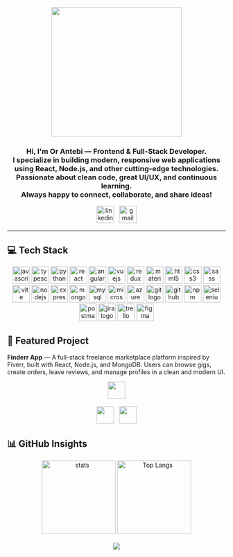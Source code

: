 <div align="center">
  <a href="https://github.com/OrAntebi" target="_blank">
    <img height="300" src="https://i.postimg.cc/c4mXnNRX/Chat-GPT-Image-Jul-13-2025-11-29-24-PM-2.png" />
  </a>
</div>

<h3 align="center">
  Hi, I'm Or Antebi — Frontend & Full-Stack Developer.<br>
  I specialize in building modern, responsive web applications<br>
  using React, Node.js, and other cutting-edge technologies.<br>
  Passionate about clean code, great UI/UX, and continuous learning.<br>
  Always happy to connect, collaborate, and share ideas!
</h3>

<div align="center">
  <a href="https://www.linkedin.com/in/orantebi/" target="_blank"><img src="https://img.shields.io/static/v1?message=LinkedIn&logo=linkedin&label=&color=0077B5&logoColor=white&labelColor=&style=for-the-badge" height="40" alt="linkedin logo" /></a>
  &nbsp;
  <a href="mailto:or87600@gmail.com" target="_blank"><img src="https://img.shields.io/static/v1?message=Gmail&logo=gmail&label=&color=D14836&logoColor=white&labelColor=&style=for-the-badge" height="40" alt="gmail logo" /></a>
</div>

---

<h2 align="left">💻 Tech Stack</h2>

<div align="center">
  <img src="https://img.shields.io/badge/JavaScript-F7DF1E?logo=javascript&logoColor=black&style=for-the-badge" height="40" alt="javascript logo"  />
  <img src="https://img.shields.io/badge/TypeScript-3178C6?logo=typescript&logoColor=white&style=for-the-badge" height="40" alt="typescript logo"  />
  <img src="https://img.shields.io/badge/Python-3776AB?logo=python&logoColor=white&style=for-the-badge" height="40" alt="python logo"  />
  <img src="https://img.shields.io/badge/React-61DAFB?logo=react&logoColor=black&style=for-the-badge" height="40" alt="react logo"  />
  <img src="https://img.shields.io/badge/Angular-DD0031?logo=angular&logoColor=white&style=for-the-badge" height="40" alt="angularjs logo"  />
  <img src="https://img.shields.io/badge/Vue.js-4FC08D?logo=vuedotjs&logoColor=black&style=for-the-badge" height="40" alt="vuejs logo"  />
  <img src="https://img.shields.io/badge/Redux-764ABC?logo=redux&logoColor=white&style=for-the-badge" height="40" alt="redux logo"  />
  <img src="https://img.shields.io/badge/MUI-007FFF?logo=mui&logoColor=white&style=for-the-badge" height="40" alt="materialui logo"  />
  <img src="https://img.shields.io/badge/HTML5-E34F26?logo=html5&logoColor=white&style=for-the-badge" height="40" alt="html5 logo"  />
  <img src="https://img.shields.io/badge/CSS3-1572B6?logo=css3&logoColor=white&style=for-the-badge" height="40" alt="css3 logo"  />
  <img src="https://img.shields.io/badge/Sass-CC6699?logo=sass&logoColor=black&style=for-the-badge" height="40" alt="sass logo"  />
  <img src="https://img.shields.io/badge/Vite-646CFF?logo=vite&logoColor=white&style=for-the-badge" height="40" alt="vite logo"  />
  <img src="https://img.shields.io/badge/Node.js-339933?logo=nodedotjs&logoColor=white&style=for-the-badge" height="40" alt="nodejs logo"  />
  <img src="https://img.shields.io/badge/Express-000000?logo=express&logoColor=white&style=for-the-badge" height="40" alt="express logo"  />
  <img src="https://img.shields.io/badge/MongoDB-47A248?logo=mongodb&logoColor=white&style=for-the-badge" height="40" alt="mongodb logo"  />
  <img src="https://img.shields.io/badge/MySQL-4479A1?logo=mysql&logoColor=white&style=for-the-badge" height="40" alt="mysql logo"  />
  <img src="https://img.shields.io/badge/Microsoft SQL Server-CC2927?logo=microsoftsqlserver&logoColor=white&style=for-the-badge" height="40" alt="microsoftsqlserver logo"  />
  <img src="https://img.shields.io/badge/Microsoft Azure-0078D4?logo=microsoftazure&logoColor=white&style=for-the-badge" height="40" alt="azure logo"  />
  <img src="https://img.shields.io/badge/Git-F05032?logo=git&logoColor=white&style=for-the-badge" height="40" alt="git logo"  />
  <img src="https://img.shields.io/badge/GitHub-181717?logo=github&logoColor=white&style=for-the-badge" height="40" alt="github logo"  />
  <img src="https://img.shields.io/badge/npm-CB3837?logo=npm&logoColor=white&style=for-the-badge" height="40" alt="npm logo"  />
  <img src="https://img.shields.io/badge/Selenium-43B02A?logo=selenium&logoColor=black&style=for-the-badge" height="40" alt="selenium logo"  />
  <img src="https://img.shields.io/badge/Postman-FF6C37?logo=postman&logoColor=black&style=for-the-badge" height="40" alt="postman logo"  />
  <img src="https://img.shields.io/badge/Jira-0052CC?logo=jira&logoColor=white&style=for-the-badge" height="40" alt="jira logo"  />
  <img src="https://img.shields.io/badge/Trello-0052CC?logo=trello&logoColor=white&style=for-the-badge" height="40" alt="trello logo"  />
  <img src="https://img.shields.io/badge/Figma-F24E1E?logo=figma&logoColor=white&style=for-the-badge" height="40" alt="figma logo"  />
</div>

<h2 align="left">🚀 Featured Project</h2>

<p align="left">
  <strong>Finderr App</strong> — A full-stack freelance marketplace platform inspired by Fiverr, built with React, Node.js, and MongoDB.  
  Users can browse gigs, create orders, leave reviews, and manage profiles in a clean and modern UI.
</p>

<div align="center">
  <a href="https://finderr-app.onrender.com/" target="_blank">
    <img src="https://img.shields.io/badge/Finderr%20App-Live%20Demo-green?style=for-the-badge&logo=render" height="40" />
  </a>
  <br><br>
  <a href="https://github.com/OrAntebi/Finderr-Frontend" target="_blank"><img src="https://img.shields.io/badge/Finderr%20Frontend-Repository-blue?style=for-the-badge&logo=github" height="40" /></a>
  &nbsp;
  <a href="https://github.com/OrAntebi/Finderr-Backend" target="_blank"><img src="https://img.shields.io/badge/Finderr%20Backend-Repository-blue?style=for-the-badge&logo=github" height="40" /></a>
</div>

<h2 align="left">📊 GitHub Insights</h2>

<div align="center">
  <img src="https://nirzak-streak-stats.vercel.app/?user=OrAntebi&theme=default&hide_border=false" alt="stats" style="height: 170px;" />
  <img src="https://github-readme-stats.vercel.app/api/top-langs/?username=orantebi&layout=compact&theme=default" alt="Top Langs" style="height: 170px;" />
</div>

</br>

<div align="center">
  <img src="https://visitor-badge.laobi.icu/badge?page_id=orantebi.orantebi&left_text=Profile%20views"  />
</div>


